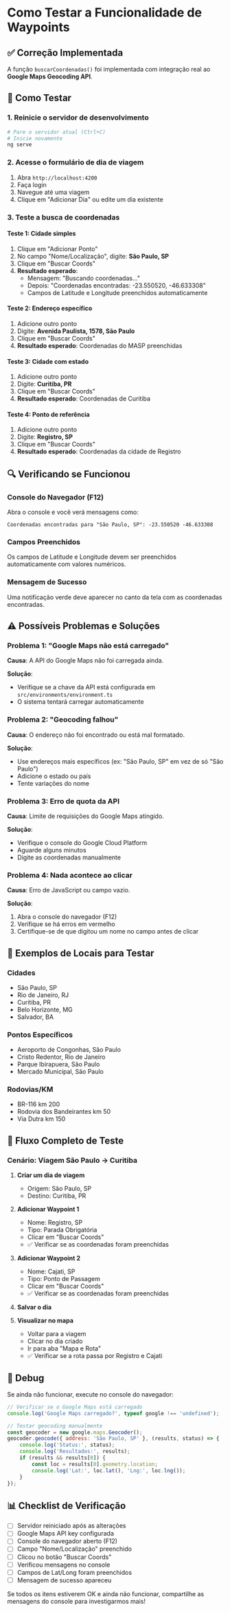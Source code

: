 # Como Testar a Funcionalidade de Waypoints

## ✅ Correção Implementada

A função `buscarCoordenadas()` foi implementada com integração real ao **Google Maps Geocoding API**.

## 🧪 Como Testar

### 1. Reinicie o servidor de desenvolvimento
```bash
# Pare o servidor atual (Ctrl+C)
# Inicie novamente
ng serve
```

### 2. Acesse o formulário de dia de viagem
1. Abra `http://localhost:4200`
2. Faça login
3. Navegue até uma viagem
4. Clique em "Adicionar Dia" ou edite um dia existente

### 3. Teste a busca de coordenadas

#### Teste 1: Cidade simples
1. Clique em "Adicionar Ponto"
2. No campo "Nome/Localização", digite: **São Paulo, SP**
3. Clique em "Buscar Coords"
4. **Resultado esperado**: 
   - Mensagem: "Buscando coordenadas..."
   - Depois: "Coordenadas encontradas: -23.550520, -46.633308"
   - Campos de Latitude e Longitude preenchidos automaticamente

#### Teste 2: Endereço específico
1. Adicione outro ponto
2. Digite: **Avenida Paulista, 1578, São Paulo**
3. Clique em "Buscar Coords"
4. **Resultado esperado**: Coordenadas do MASP preenchidas

#### Teste 3: Cidade com estado
1. Adicione outro ponto
2. Digite: **Curitiba, PR**
3. Clique em "Buscar Coords"
4. **Resultado esperado**: Coordenadas de Curitiba

#### Teste 4: Ponto de referência
1. Adicione outro ponto
2. Digite: **Registro, SP**
3. Clique em "Buscar Coords"
4. **Resultado esperado**: Coordenadas da cidade de Registro

## 🔍 Verificando se Funcionou

### Console do Navegador (F12)
Abra o console e você verá mensagens como:
```
Coordenadas encontradas para "São Paulo, SP": -23.550520 -46.633308
```

### Campos Preenchidos
Os campos de Latitude e Longitude devem ser preenchidos automaticamente com valores numéricos.

### Mensagem de Sucesso
Uma notificação verde deve aparecer no canto da tela com as coordenadas encontradas.

## ⚠️ Possíveis Problemas e Soluções

### Problema 1: "Google Maps não está carregado"
**Causa**: A API do Google Maps não foi carregada ainda.

**Solução**: 
- Verifique se a chave da API está configurada em `src/environments/environment.ts`
- O sistema tentará carregar automaticamente

### Problema 2: "Geocoding falhou"
**Causa**: O endereço não foi encontrado ou está mal formatado.

**Solução**:
- Use endereços mais específicos (ex: "São Paulo, SP" em vez de só "São Paulo")
- Adicione o estado ou país
- Tente variações do nome

### Problema 3: Erro de quota da API
**Causa**: Limite de requisições do Google Maps atingido.

**Solução**:
- Verifique o console do Google Cloud Platform
- Aguarde alguns minutos
- Digite as coordenadas manualmente

### Problema 4: Nada acontece ao clicar
**Causa**: Erro de JavaScript ou campo vazio.

**Solução**:
1. Abra o console do navegador (F12)
2. Verifique se há erros em vermelho
3. Certifique-se de que digitou um nome no campo antes de clicar

## 📝 Exemplos de Locais para Testar

### Cidades
- São Paulo, SP
- Rio de Janeiro, RJ
- Curitiba, PR
- Belo Horizonte, MG
- Salvador, BA

### Pontos Específicos
- Aeroporto de Congonhas, São Paulo
- Cristo Redentor, Rio de Janeiro
- Parque Ibirapuera, São Paulo
- Mercado Municipal, São Paulo

### Rodovias/KM
- BR-116 km 200
- Rodovia dos Bandeirantes km 50
- Via Dutra km 150

## 🎯 Fluxo Completo de Teste

### Cenário: Viagem São Paulo → Curitiba

1. **Criar um dia de viagem**
   - Origem: São Paulo, SP
   - Destino: Curitiba, PR

2. **Adicionar Waypoint 1**
   - Nome: Registro, SP
   - Tipo: Parada Obrigatória
   - Clicar em "Buscar Coords"
   - ✅ Verificar se as coordenadas foram preenchidas

3. **Adicionar Waypoint 2**
   - Nome: Cajati, SP
   - Tipo: Ponto de Passagem
   - Clicar em "Buscar Coords"
   - ✅ Verificar se as coordenadas foram preenchidas

4. **Salvar o dia**

5. **Visualizar no mapa**
   - Voltar para a viagem
   - Clicar no dia criado
   - Ir para aba "Mapa e Rota"
   - ✅ Verificar se a rota passa por Registro e Cajati

## 🔧 Debug

Se ainda não funcionar, execute no console do navegador:

```javascript
// Verificar se o Google Maps está carregado
console.log('Google Maps carregado?', typeof google !== 'undefined');

// Testar geocoding manualmente
const geocoder = new google.maps.Geocoder();
geocoder.geocode({ address: 'São Paulo, SP' }, (results, status) => {
    console.log('Status:', status);
    console.log('Resultados:', results);
    if (results && results[0]) {
        const loc = results[0].geometry.location;
        console.log('Lat:', loc.lat(), 'Lng:', loc.lng());
    }
});
```

## 📊 Checklist de Verificação

- [ ] Servidor reiniciado após as alterações
- [ ] Google Maps API key configurada
- [ ] Console do navegador aberto (F12)
- [ ] Campo "Nome/Localização" preenchido
- [ ] Clicou no botão "Buscar Coords"
- [ ] Verificou mensagens no console
- [ ] Campos de Lat/Long foram preenchidos
- [ ] Mensagem de sucesso apareceu

Se todos os itens estiverem OK e ainda não funcionar, compartilhe as mensagens do console para investigarmos mais!
